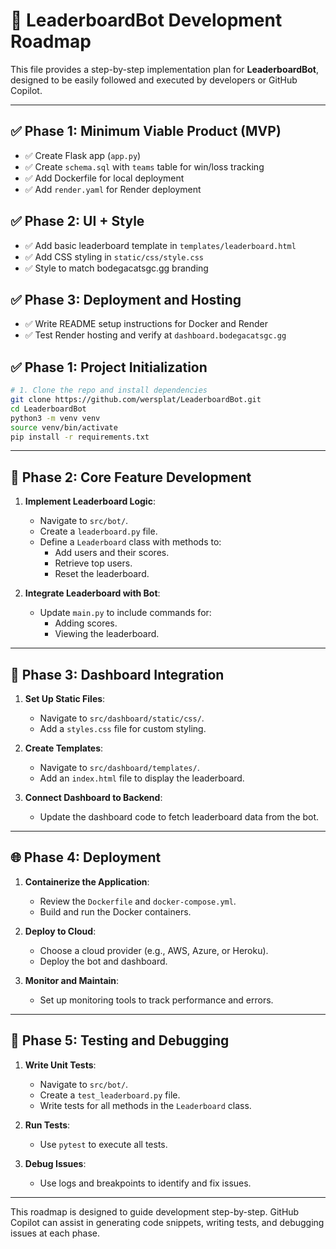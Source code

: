 # 🧠 LeaderboardBot Development Roadmap

This file provides a step-by-step implementation plan for **LeaderboardBot**, designed to be easily followed and executed by developers or GitHub Copilot.

---

## ✅ Phase 1: Minimum Viable Product (MVP)

- ✅ Create Flask app (`app.py`)
- ✅ Create `schema.sql` with `teams` table for win/loss tracking
- ✅ Add Dockerfile for local deployment
- ✅ Add `render.yaml` for Render deployment

## ✅ Phase 2: UI + Style

- ✅ Add basic leaderboard template in `templates/leaderboard.html`
- ✅ Add CSS styling in `static/css/style.css`
- ✅ Style to match bodegacatsgc.gg branding

## ✅ Phase 3: Deployment and Hosting

- ✅ Write README setup instructions for Docker and Render
- ✅ Test Render hosting and verify at `dashboard.bodegacatsgc.gg`

## ✅ Phase 1: Project Initialization

```bash
# 1. Clone the repo and install dependencies
git clone https://github.com/wersplat/LeaderboardBot.git
cd LeaderboardBot
python3 -m venv venv
source venv/bin/activate
pip install -r requirements.txt
```

---

## 🚀 Phase 2: Core Feature Development

1. **Implement Leaderboard Logic**:
   - Navigate to `src/bot/`.
   - Create a `leaderboard.py` file.
   - Define a `Leaderboard` class with methods to:
     - Add users and their scores.
     - Retrieve top users.
     - Reset the leaderboard.

2. **Integrate Leaderboard with Bot**:
   - Update `main.py` to include commands for:
     - Adding scores.
     - Viewing the leaderboard.

---

## 🎨 Phase 3: Dashboard Integration

1. **Set Up Static Files**:
   - Navigate to `src/dashboard/static/css/`.
   - Add a `styles.css` file for custom styling.

2. **Create Templates**:
   - Navigate to `src/dashboard/templates/`.
   - Add an `index.html` file to display the leaderboard.

3. **Connect Dashboard to Backend**:
   - Update the dashboard code to fetch leaderboard data from the bot.

---

## 🌐 Phase 4: Deployment

1. **Containerize the Application**:
   - Review the `Dockerfile` and `docker-compose.yml`.
   - Build and run the Docker containers.

2. **Deploy to Cloud**:
   - Choose a cloud provider (e.g., AWS, Azure, or Heroku).
   - Deploy the bot and dashboard.

3. **Monitor and Maintain**:
   - Set up monitoring tools to track performance and errors.

---

## 🧪 Phase 5: Testing and Debugging

1. **Write Unit Tests**:
   - Navigate to `src/bot/`.
   - Create a `test_leaderboard.py` file.
   - Write tests for all methods in the `Leaderboard` class.

2. **Run Tests**:
   - Use `pytest` to execute all tests.

3. **Debug Issues**:
   - Use logs and breakpoints to identify and fix issues.

---

This roadmap is designed to guide development step-by-step. GitHub Copilot can assist in generating code snippets, writing tests, and debugging issues at each phase.